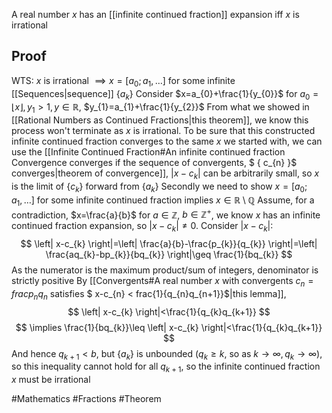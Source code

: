 A real number $x$ has an [[infinite continued fraction]] expansion iff $x$ is irrational
## Proof
WTS: $x$ is irrational $\implies x=[a_{0};a_{1},\dots]$ for some infinite [[Sequences|sequence]] $\{ a_{k} \}$
Consider $x=a_{0}+\frac{1}{y_{0}}$ for $a_{0}=\lfloor x \rfloor,y_{1}>1,y\in\mathbb{R}$, $y_{1}=a_{1}+\frac{1}{y_{2}}$
From what we showed in [[Rational Numbers as Continued Fractions|this theorem]], we know this process won't terminate as $x$ is irrational. To be sure that this constructed infinite continued fraction converges to the same $x$ we started with, we can use the [[Infinite Continued Fraction#An infinite continued fraction Convergence converges if the sequence of convergents, $ { c_{n} }$ converges|theorem of convergence]], $\left| x-c_{k} \right|$ can be arbitrarily small, so $x$ is the limit of $\{ c_{k} \}$ forward from $\{ a_{k} \}$
Secondly we need to show $x=[a_{0};a_{1},\dots]$ for some infinite continued fraction implies $x \in\mathbb{R}\setminus\mathbb{Q}$
Assume, for a contradiction, $x=\frac{a}{b}$ for $a\in\mathbb{Z}$, $b\in\mathbb{Z}^+$, we know $x$ has an infinite continued fraction expansion, so $\left| x-c_{k} \right|\neq 0$. Consider $\left| x-c_{k} \right|$:
$$
\left| x-c_{k} \right|=\left| \frac{a}{b}-\frac{p_{k}}{q_{k}} \right|=\left| \frac{aq_{k}-bp_{k}}{bq_{k}} \right|\geq \frac{1}{bq_{k}}
$$
As the numerator is the maximum product/sum of integers, denominator is strictly positive
By [[Convergents#A real number $x$ with convergents $c_{n}= frac{p_{n}}{q_{n}}$ satisfies $ x-c_{n} < frac{1}{q_{n}q_{n+1}}$|this lemma]], 
$$
\left| x-c_{k} \right|<\frac{1}{q_{k}q_{k+1}}
$$
$$
\implies \frac{1}{bq_{k}}\leq \left| x-c_{k} \right|<\frac{1}{q_{k}q_{k+1}}
$$
And hence $q_{k+1}<b$, but $\{ a_{k} \}$ is unbounded ($q_{k}\geq k$, so as $k\to \infty,q_{k}\to \infty$), so this inequality cannot hold for all $q_{k+1}$, so the infinite continued fraction $x$ must be irrational

#Mathematics #Fractions #Theorem 
